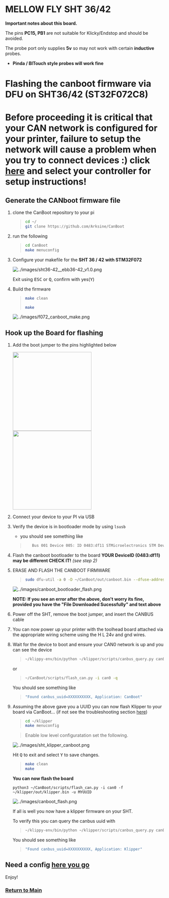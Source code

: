 
# MELLOW FLY SHT 36/42

**Important notes about this board.**

The pins **PC15, PB1** are not suitable for Klicky/Endstop and should be avoided. 

The probe port only supplies **5v** so may not work with certain **inductive** probes.

- **Pinda / BlTouch style probes will work fine**



# Flashing the canboot firmware via DFU on SHT36/42 (ST32F072C8)

# **Before proceeding it is critical that your CAN network is configured for your printer, failure to setup the network will cause a problem when you try to connect devices :) click [here](../index.md#control-boards) and select your controller for setup instructions!**

## **Generate the CANboot firmware file**

1. clone the CanBoot repository to your pi
   
    >```bash
    >cd ~/
    >git clone https://github.com/Arksine/CanBoot
    >```

2. run the following

    >```bash
    >cd CanBoot
    >make menuconfig
    >```

5. Configure your makefile for the **SHT 36 / 42 with STM32F072**
   
    ![../images/sht36-42__ebb36-42_v1.0.png](../images/sht36-42__ebb36-42_v1.0.png)

    
    Exit using <kbd>ESC</kbd> or <kbd>Q</kbd>, confirm with yes(<kbd>Y</kbd>)

6. Build the firmware
    >```bash
    >make clean
    >
    >make
    >```

    ![../images/f072_canboot_make.png](../images/f072_canboot_make.png)




## **Hook up the Board for flashing**

1. Add the boot jumper to the pins highlighted below


    [<img src='../images/sht36_boot.jpg' width='250'>](../images/sht36_boot.jpg) [<img src='../images/sht42_boot.jpg' width='250'>](../images/sht42_boot.jpg)


2. Connect your device to your PI via USB 

2. Verify the device is in bootloader mode by using `lsusb`
   - you should see something like 
   >```bash 
   >    Bus 001 Device 005: ID 0483:df11 STMicroelectronics STM Device in DFU Mode
   >```


7. Flash the canboot bootloader to the board **YOUR DeviceID (0483:df11) may be different CHECK IT!** *(see step 2)*

8. ERASE AND FLASH THE CANBOOT FIRMWARE
   
   >```bash 
   >sudo dfu-util -a 0 -D ~/CanBoot/out/canboot.bin --dfuse-address 0x08000000:force:mass-erase:leave -d 0483:df11
   >```

    ![../images/canboot_bootloader_flash.png](../images/canboot_bootloader_flash.png)

    **NOTE: If you see an error after the above, don't worry its fine, provided you have the "File Downloaded Sucessfully" and text above**

9.  Power off the SHT, remove the boot jumper, and insert the CANBUS cable

10. You can now power up your printer with the toolhead board attached via the appropriate wiring scheme using the H L 24v and gnd wires.  

11. Wait for the device to boot and ensure your CAN0 network is up and you can see the device 
    
    >```bash
    >~/klippy-env/bin/python ~/klipper/scripts/canbus_query.py can0
    >```

    or

    >```bash
    >~/CanBoot/scripts/flash_can.py -i can0 -q
    >```

    You should see something like 

    >```bash
    >"Found canbus_uuid=XXXXXXXXXX, Application: CanBoot"
    >```


12. Assuming the above gave you a UUID you can now flash Klipper to your board via CanBoot... (if not see the troubleshooting section [here](../troubleshooting.md))

    >```bash 
    >cd ~/klipper
    >make menuconfig
    >```

    >Enable low level configuratation
    >set the following.

    ![../images/sht_klipper_canboot.png](../images/sht_klipper_canboot.png)

    Hit <kbd>Q</kbd> to exit and select <kbd>Y</kbd> to save changes.

    >```bash
    >make clean
    >make
    >```

    **You can now flash the board**

    ```
    python3 ~/CanBoot/scripts/flash_can.py -i can0 -f ~/klipper/out/klipper.bin -u MYUUID
    ```

    ![../images/canboot_flash.png](../images/canboot_flash.png)


    If all is well you now have a klipper firmware on your SHT.

    To verify this you can query the canbus uuid with 

    >```bash
    >~/klippy-env/bin/python ~/klipper/scripts/canbus_query.py can0
    >```

    You should see something like 

    >```bash
    >"Found canbus_uuid=XXXXXXXXXX, Application: Klipper"
    >```

    

## Need a config [here you go](./example_configs/toolhead_mellow3d_sht_xx.cfg)


Enjoy!




### [Return to Main](../index.md)
